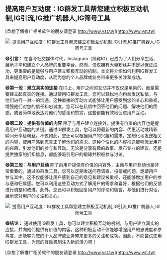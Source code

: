 ## **提高用户互动度：IG群发工具帮您建立积极互动机制,IG引流,IG推广机器人,IG筛号工具**

[😍想了解推广相关软件的朋友请登录 http://www.vst.tw](http://www.vst.tw)

 <center><img src="https://vst.tw/MP4/tuiguang/png/1.png" alt="提高用户互动度：IG群发工具帮您建立积极互动机制,IG引流,IG推广机器人,IG筛号工具"></center>

**😄引言：**
在当今社交媒体时代，Instagram（简称IG）已成为了人们分享生活、展示才华和建立个人品牌的重要平台。然而，仅仅拥有大量粉丝并不足以保证成功，更重要的是能够与用户建立积极互动的机制。本文将介绍如何利用IG群发工具来提高用户互动度，从而为您的个人品牌或业务带来更多关注和成功。

**😄第一段：建立真实的连接**
在IG上，用户之间的互动并不仅仅是单向的，而是需要建立起真实的连接。通过使用IG群发工具，您可以轻松地向粉丝发送私信，与他们进行一对一的沟通。这种直接的互动方式能够让用户感受到您的关心和重视，增强他们对您的信任和忠诚度。您可以在私信中回答他们的问题、解决他们的困惑，或者简单地表达对他们的感谢和赞赏，这些都能有效地促进用户互动。

**😄第二段：提供有价值的内容**
除了与用户建立连接外，提供有价值的内容也是提高用户互动度的关键。通过IG群发工具，您可以将最新的内容、优惠活动或精彩瞬间分享给粉丝。不仅如此，您还可以根据用户的兴趣和需求，定制化地发送相关的内容，使用户感到您真正了解他们的需求。这种个性化的内容推送能够激发用户的兴趣，引发他们的参与和互动。无论是分享有趣的故事、发布专业的建议，还是提供独家的折扣信息，都能够吸引用户的眼球并积极参与讨论。

**😄第三段：与用户互动**
除了向用户提供有价值的内容外，主动与用户互动也是非常重要的。通过IG群发工具，您可以定期发送问卷调查、投票或问题，邀请用户参与其中。这不仅能够让用户感到自己的意见和建议被重视，还能够增加用户的参与感和归属感。您可以利用这些互动方式了解用户的需求和喜好，根据他们的反馈进行调整和改进。此外，您还可以积极回复用户的评论和留言，与他们进行对话，展示您对用户的关注和关心。

 <center><img src="https://vst.tw/MP4/tuiguang/png/3.png" alt="提高用户互动度：IG群发工具帮您建立积极互动机制,IG引流,IG推广机器人,IG筛号工具"></center>

**😄结论：**
通过使用IG群发工具，您可以建立积极互动的机制，与用户建立真实的连接，并向他们提供有价值的内容。这种积极互动不仅能够增强用户的忠诚度和参与度，还能够为您的个人品牌或业务带来更多的关注和成功。因此，不妨尝试使用IG群发工具，为您的互动机制注入新的活力吧！

[😍想了解推广相关软件的朋友请登录 http://www.vst.tw](http://www.vst.tw)



